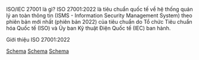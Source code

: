 ISO/IEC 27001 là gì?
ISO 27001:2022 là tiêu chuẩn quốc tế về hệ thống quản lý an toàn thông tin (ISMS - Information Security Management System) theo phiên bản mới nhất (phiên bản 2022) của tiêu chuẩn do Tổ chức Tiêu chuẩn hóa Quốc tế (ISO) và Ủy ban Kỹ thuật Điện Quốc tế (IEC) ban hành.

Giới thiệu ISO 27001:2022

[Schema](page_7_img_0.png)
[Schema](page_7_img_1.png)
[Schema](page_7_img_2.png)
